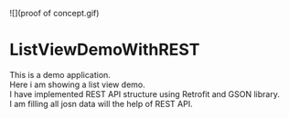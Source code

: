 ![](proof of concept.gif)
# ListViewDemoWithREST
This is a demo application.<br>
Here i am showing a list view demo.<br>
I have implemented REST API structure using Retrofit and GSON library.<br>
I am filling all josn data will the help of REST API.

